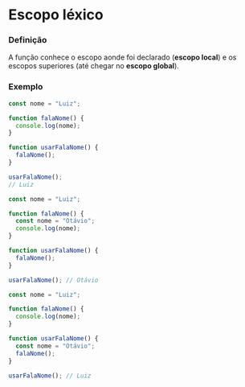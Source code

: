 # Escopo léxico

### Definição

A função conhece o escopo aonde foi declarado (**escopo local**) e os escopos superiores (até chegar no **escopo global**).

### Exemplo

```js
const nome = "Luiz";

function falaNome() {
  console.log(nome);
}

function usarFalaNome() {
  falaNome();
}

usarFalaNome();
// Luiz
```

```js
const nome = "Luiz";

function falaNome() {
  const nome = "Otávio";
  console.log(nome);
}

function usarFalaNome() {
  falaNome();
}

usarFalaNome(); // Otávio
```

```js
const nome = "Luiz";

function falaNome() {
  console.log(nome);
}

function usarFalaNome() {
  const nome = "Otávio";
  falaNome();
}

usarFalaNome(); // Luiz
```